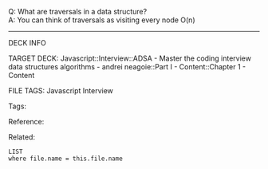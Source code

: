 Q: What are traversals in a data structure?  
A: You can think of traversals as visiting every node O(n)
<!--ID: 1690027053752-->

---

DECK INFO

TARGET DECK: Javascript::Interview::ADSA - Master the coding interview data structures algorithms - andrei neagoie::Part I - Content::Chapter 1 - Content

FILE TAGS: Javascript Interview

Tags:

Reference:

Related:

```dataview
LIST
where file.name = this.file.name
```

